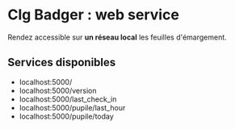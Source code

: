 # Clg Badger : web service

Rendez accessible sur **un réseau local** les feuilles d'émargement.

## Services disponibles

- localhost:5000/
- localhost:5000/version
- localhost:5000/last_check_in
- localhost:5000/pupile/last_hour
- localhost:5000/pupile/today
